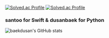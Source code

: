 <!--
**baekdusan/baekdusan** is a ✨ _special_ ✨ repository because its `README.md` (this file) appears on your GitHub profile.

Here are some ideas to get you started:

- 🔭 I’m currently working on ...
- 🌱 I’m currently learning ...
- 👯 I’m looking to collaborate on ...
- 🤔 I’m looking for help with ...
- 💬 Ask me about ...
- 📫 How to reach me: ...
- 😄 Pronouns: ...
- ⚡ Fun fact: ...
-->
[![Solved.ac Profile](http://mazassumnida.wtf/api/generate_badge?boj=santoo)](https://solved.ac/santoo)
[![Solved.ac Profile](http://mazassumnida.wtf/api/generate_badge?boj=dusanbaek)](https://solved.ac/dusanbaek)
### santoo for Swift & dusanbaek for Python
![baekdusan's GitHub stats](https://github-readme-stats.vercel.app/api?username=baekdusan&show_icons=true&theme=highcontrast)
